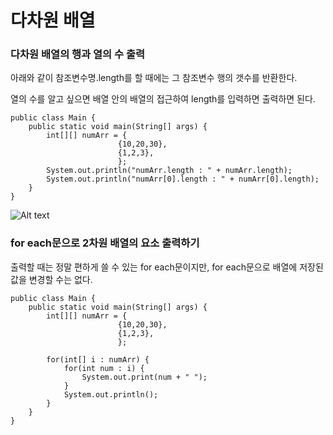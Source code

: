 다차원 배열
====================



### 다차원 배열의 행과 열의 수 출력

아래와 같이 참조변수명.length를 할 때에는 그 참조변수 행의 갯수를 반환한다.



열의 수를 알고 싶으면 배열 안의 배열의 접근하여 length를 입력하면 출력하면 된다.
```
public class Main {
    public static void main(String[] args) {
    	int[][] numArr = {
						{10,20,30},
						{1,2,3},
    					};
    	System.out.println("numArr.length : " + numArr.length);
    	System.out.println("numArr[0].length : " + numArr[0].length);
    }
}
```



![Alt text](/JAVA/resultOfMultiArrLength.png.png)




### for each문으로 2차원 배열의 요소 출력하기



출력할 때는 정말 편하게 쓸 수 있는 for each문이지만, for each문으로 배열에 저장된 값을 변경할 수는 없다.
```
public class Main {
    public static void main(String[] args) {
    	int[][] numArr = {
						{10,20,30},
						{1,2,3},
    					};
    	
    	for(int[] i : numArr) {
    		for(int num : i) {
    			System.out.print(num + " ");
    		}
    		System.out.println();
    	}
    }
}
```




